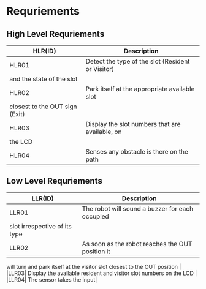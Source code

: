 # Requriements
  
## **High Level Requriements**
 
|HLR(ID)|Description|
--- | --- | 
|HLR01| Detect the type of the slot (Resident or Visitor)
and the state of the slot|
|HLR02|	Park itself at the appropriate available slot
closest to the OUT sign (Exit) |	
|HLR03|	Display the slot numbers that are available, on 
the LCD|
|HLR04| Senses any obstacle is there on the path|


## **Low Level Requriements**
   
|LLR(ID)|Description|
--- | --- | 
|LLR01| The robot will sound a buzzer for each occupied
slot irrespective of its type|
|LLR02| As soon as the robot reaches the OUT position it
will turn and park itself at the visitor slot closest to
the OUT position |
|LLR03| Display the available resident and visitor slot
numbers on the LCD |
|LLR04| The sensor takes the input|	



